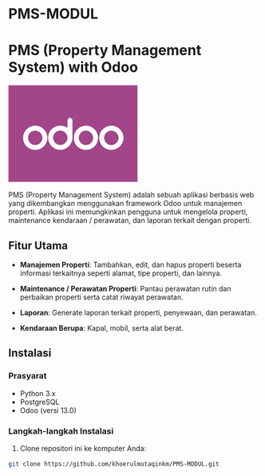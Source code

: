 # PMS-MODUL
# PMS (Property Management System) with Odoo

![Odoo Logo](./img/odoo.png)

PMS (Property Management System) adalah sebuah aplikasi berbasis web yang dikembangkan menggunakan framework Odoo untuk manajemen properti. Aplikasi ini memungkinkan pengguna untuk mengelola properti, maintenance kendaraan / perawatan, dan laporan terkait dengan properti.

## Fitur Utama

- **Manajemen Properti**: Tambahkan, edit, dan hapus properti beserta informasi terkaitnya seperti alamat, tipe properti, dan lainnya.

- **Maintenance / Perawatan Properti**: Pantau perawatan rutin dan perbaikan properti serta catat riwayat perawatan.

- **Laporan**: Generate laporan terkait properti, penyewaan, dan perawatan.
 
- **Kendaraan Berupa**: Kapal, mobil, serta alat berat.


## Instalasi

### Prasyarat

- Python 3.x
- PostgreSQL
- Odoo (versi 13.0)

### Langkah-langkah Instalasi

1. Clone repositori ini ke komputer Anda:

```bash
git clone https://github.com/khoerulmutaqinkm/PMS-MODUL.git
